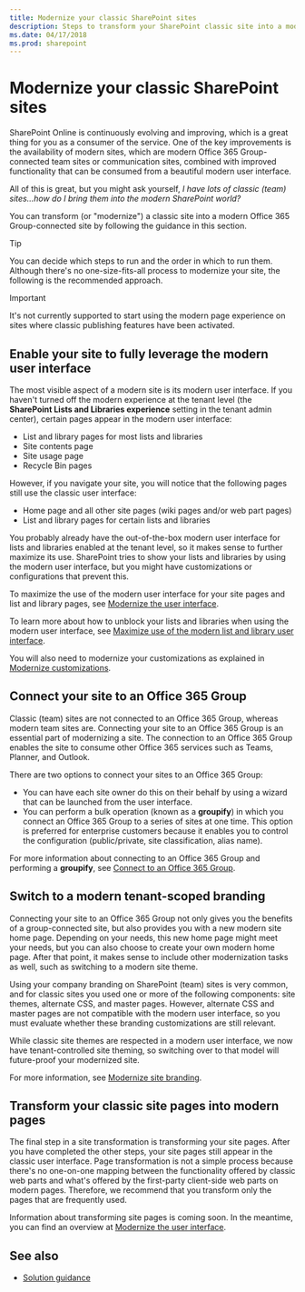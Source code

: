 ```yaml
---
title: Modernize your classic SharePoint sites
description: Steps to transform your SharePoint classic site into a modern Office 365 Group-connected team site or communication site.
ms.date: 04/17/2018
ms.prod: sharepoint
---
```


# Modernize your classic SharePoint sites

SharePoint Online is continuously evolving and improving, which is a great thing for you as a consumer of the service. One of the key improvements is the availability of modern sites, which are modern Office 365 Group-connected team sites or communication sites, combined with improved functionality that can be consumed from a beautiful modern user interface. 

All of this is great, but you might ask yourself, *I have lots of classic (team) sites...how do I bring them into the modern SharePoint world?* 

You can transform (or "modernize") a classic site into a modern Office 365 Group-connected site by following the guidance in this section. 

> [!TIP]
> You can decide which steps to run and the order in which to run them. Although there's no one-size-fits-all process to modernize your site, the following is the recommended approach.

> [!IMPORTANT]
> It's not currently supported to start using the modern page experience on sites where classic publishing features have been activated.

## Enable your site to fully leverage the modern user interface

The most visible aspect of a modern site is its modern user interface. If you haven't turned off the modern experience at the tenant level (the **SharePoint Lists and Libraries experience** setting in the tenant admin center), certain pages appear in the modern user interface:

- List and library pages for most lists and libraries
- Site contents page
- Site usage page
- Recycle Bin pages

However, if you navigate your site, you will notice that the following pages still use the classic user interface:

- Home page and all other site pages (wiki pages and/or web part pages)
- List and library pages for certain lists and libraries

You probably already have the out-of-the-box modern user interface for lists and libraries enabled at the tenant level, so it makes sense to further maximize its use. SharePoint tries to show your lists and libraries by using the modern user interface, but you might have customizations or configurations that prevent this. 

To maximize the use of the modern user interface for your site pages and list and library pages, see [Modernize the user interface](modernize-userinterface.md). 

To learn more about how to unblock your lists and libraries when using the modern user interface, see [Maximize use of the modern list and library user interface](modernize-userinterface-lists-and-libraries.md).

You will also need to modernize your customizations as explained in [Modernize customizations](modernize-customizations.md).

## Connect your site to an Office 365 Group

Classic (team) sites are not connected to an Office 365 Group, whereas modern team sites are. Connecting your site to an Office 365 Group is an essential part of modernizing a site. The connection to an Office 365 Group enables the site to consume other Office 365 services such as Teams, Planner, and Outlook. 

There are two options to connect your sites to an Office 365 Group:

- You can have each site owner do this on their behalf by using a wizard that can be launched from the user interface.
- You can perform a bulk operation (known as a **groupify**) in which you connect an Office 365 Group to a series of sites at one time. This option is preferred for enterprise customers because it enables you to control the configuration (public/private, site classification, alias name).

For more information about connecting to an Office 365 Group and performing a **groupify**, see [Connect to an Office 365 Group](modernize-connect-to-office365-group.md).


## Switch to a modern tenant-scoped branding

Connecting your site to an Office 365 Group not only gives you the benefits of a group-connected site, but also provides you with a new modern site home page. Depending on your needs, this new home page might meet your needs, but you can also choose to create your own modern home page. After that point, it makes sense to include other modernization tasks as well, such as switching to a modern site theme.

Using your company branding on SharePoint (team) sites is very common, and for classic sites you used one or more of the following components: site themes, alternate CSS, and master pages. However, alternate CSS and master pages are not compatible with the modern user interface, so you must evaluate whether these branding customizations are still relevant. 

While classic site themes are respected in a modern user interface, we now have tenant-controlled site theming, so switching over to that model will future-proof your modernized site.

For more information, see [Modernize site branding](modernize-branding.md).

## Transform your classic site pages into modern pages

The final step in a site transformation is transforming your site pages. After you have completed the other steps, your site pages still appear in the classic user interface. Page transformation is not a simple process because there's no one-on-one mapping between the functionality offered by classic web parts and what's offered by the first-party client-side web parts on modern pages. Therefore, we recommend that you transform only the pages that are frequently used.

Information about transforming site pages is coming soon. In the meantime, you can find an overview at [Modernize the user interface](modernize-userinterface.md). 

<!--For more information about page transformation, see [Transform classic pages to modern client-side pages](modernize-userinterface-site-pages.md).-->

## See also

- [Solution guidance](../solution-guidance/office-365-development-patterns-and-practices-solution-guidance.md)